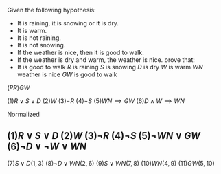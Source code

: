 Given the following hypothesis: 
- It is raining, it is snowing or it is dry. 
- It is warm. 
- It is not raining. 
- It is not snowing. 
- If the weather is nice, then it is good to walk. 
- If the weather is dry and warm, the weather is nice. 
prove that: 
- It is good to walk
$R$ is raining
$S$ is snowing
$D$ is dry
$W$ is warm
$WN$ weather is nice
$GW$ is good to walk

$(PR)GW$

$(1) R \lor S \lor D$
$(2) W$
$(3) \neg R$
$(4)\neg S$
$(5)WN \implies GW$
$(6)D \land W \implies WN$

Normalized

$(1) R \lor S \lor D$
$(2) W$
$(3) \neg R$
$(4)\neg S$
$(5)\neg WN \lor GW$
$(6)\neg D \lor \neg W \lor WN$
---
$(7)S\lor D (1, 3)$
$(8)\neg D \lor WN (2, 6)$
$(9)S \lor WN (7, 8)$
$(10) WN (4, 9)$
$(11)GW(5, 10)$
